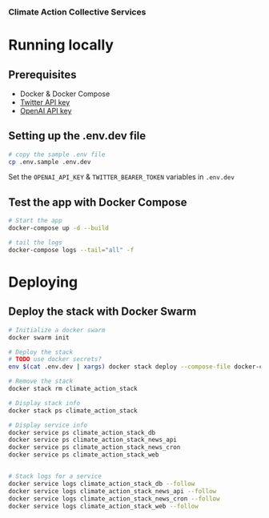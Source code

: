 ### Climate Action Collective Services

# Running locally
## Prerequisites
- Docker & Docker Compose
- [Twitter API key](https://developer.twitter.com/en/docs/authentication/oauth-2-0/bearer-tokens)
- [OpenAI API key](https://openai.com/api/)

## Setting up the .env.dev file
```bash
# copy the sample .env file 
cp .env.sample .env.dev
```
Set the `OPENAI_API_KEY` & `TWITTER_BEARER_TOKEN` variables in `.env.dev`

## Test the app with Docker Compose
```bash
# Start the app
docker-compose up -d --build

# tail the logs
docker-compose logs --tail="all" -f
```

# Deploying
## Deploy the stack with Docker Swarm
```bash
# Initialize a docker swarm
docker swarm init 

# Deploy the stack
# TODO use docker secrets?
env $(cat .env.dev | xargs) docker stack deploy --compose-file docker-compose.yaml climate_action_stack 

# Remove the stack
docker stack rm climate_action_stack

# Display stack info
docker stack ps climate_action_stack

# Display service info
docker service ps climate_action_stack_db
docker service ps climate_action_stack_news_api
docker service ps climate_action_stack_news_cron
docker service ps climate_action_stack_web


# Stack logs for a service
docker service logs climate_action_stack_db --follow
docker service logs climate_action_stack_news_api --follow
docker service logs climate_action_stack_news_cron --follow
docker service logs climate_action_stack_web --follow

```